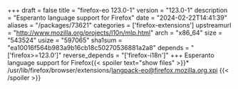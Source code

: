 +++
draft = false
title = "firefox-eo 123.0-1"
version = "123.0-1"
description = "Esperanto language support for Firefox"
date = "2024-02-22T14:41:39"
aliases = "/packages/73621"
categories = ['firefox-extensions']
upstreamurl = "http://www.mozilla.org/projects/l10n/mlp.html"
arch = "x86_64"
size = "543524"
usize = "597065"
sha1sum = "ea10016f564b983a9b16cb18c50270536881a2a8"
depends = "['firefox>=123.0']"
reverse_depends = "['firefox-i18n']"
+++
Esperanto language support for Firefox{{< spoiler text="show files" >}}* /usr/lib/firefox/browser/extensions/langpack-eo@firefox.mozilla.org.xpi
{{< /spoiler >}}